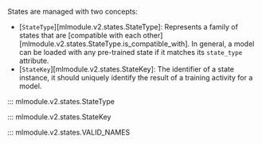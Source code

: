 
States are managed with two concepts:

* [`StateType`][mlmodule.v2.states.StateType]: Represents a family of states that are
    [compatible with each other][mlmodule.v2.states.StateType.is_compatible_with].
    In general, a model can be loaded with any pre-trained state if it matches its `state_type` attribute.
* [`StateKey`][mlmodule.v2.states.StateKey]: The identifier of a state instance,
    it should uniquely identify the result of a training activity for a model.

::: mlmodule.v2.states.StateType

::: mlmodule.v2.states.StateKey

::: mlmodule.v2.states.VALID_NAMES
